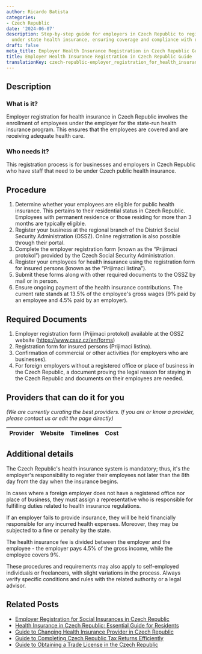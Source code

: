 ```yaml
---
author: Ricardo Batista
categories:
- Czech Republic
date: '2024-06-07'
description: Step-by-step guide for employers in Czech Republic to register staff
  under state health insurance, ensuring coverage and compliance with regulations.
draft: false
meta_title: Employer Health Insurance Registration in Czech Republic Guide
title: Employer Health Insurance Registration in Czech Republic Guide
translationKey: czech-republic-employer_registration_for_health_insurance
---
```


## Description
### What is it?
Employer registration for health insurance in Czech Republic involves the enrollment of employees under the employer for the state-run health insurance program. This ensures that the employees are covered and are receiving adequate health care.

### Who needs it?
This registration process is for businesses and employers in Czech Republic who have staff that need to be under Czech public health insurance.

## Procedure
1. Determine whether your employees are eligible for public health insurance. This pertains to their residential status in Czech Republic. Employees with permanent residence or those residing for more than 3 months are typically eligible.
2. Register your business at the regional branch of the District Social Security Administration (OSSZ). Online registration is also possible through their portal.
3. Complete the employer registration form (known as the “Prijimaci protokol”) provided by the Czech Social Security Administration.
4. Register your employees for health insurance using the registration form for insured persons (known as the “Prijimaci listina”).
5. Submit these forms along with other required documents to the OSSZ by mail or in person.
6. Ensure ongoing payment of the health insurance contributions. The current rate stands at 13.5% of the employee's gross wages (9% paid by an employee and 4.5% paid by an employer).

## Required Documents
1. Employer registration form (Prijimaci protokol) available at the OSSZ website (https://www.cssz.cz/en/forms)
2. Registration form for insured persons (Prijimaci listina).
3. Confirmation of commercial or other activities (for employers who are businesses).
4. For foreign employers without a registered office or place of business in the Czech Republic, a document proving the legal reason for staying in the Czech Republic and documents on their employees are needed.

## Providers that can do it for you

_(We are currently curating the best providers. If you are or know a provider, please contact us or edit the page directly)_

| Provider        |     Website     |     Timelines    |       Cost      |
| :-------------: | :-------------: |  :-------------: | :-------------: |

## Additional details
The Czech Republic's health insurance system is mandatory; thus, it's the employer's responsibility to register their employees not later than the 8th day from the day when the insurance begins.

In cases where a foreign employer does not have a registered office nor place of business, they must assign a representative who is responsible for fulfilling duties related to health insurance regulations.

If an employer fails to provide insurance, they will be held financially responsible for any incurred health expenses. Moreover, they may be subjected to a fine or penalty by the state. 

The health insurance fee is divided between the employer and the employee - the employer pays 4.5% of the gross income, while the employee covers 9%. 

These procedures and requirements may also apply to self-employed individuals or freelancers, with slight variations in the process. Always verify specific conditions and rules with the related authority or a legal advisor.
## Related Posts

- [Employer Registration for Social Insurances in Czech Republic](https://tramitit.com/guides/czech-republic/employer_registration_for_social_insurance/)
- [Health Insurance in Czech Republic: Essential Guide for Residents](https://tramitit.com/guides/czech-republic/registration_with_a_health_insurance_company/)
- [Guide to Changing Health Insurance Provider in Czech Republic](https://tramitit.com/guides/czech-republic/change_of_health_insurance_company/)
- [Guide to Completing Czech Republic Tax Returns Efficiently](https://tramitit.com/guides/czech-republic/submitting_a_tax_return/)
- [Guide to Obtaining a Trade License in the Czech Republic](https://tramitit.com/guides/czech-republic/registration_of_a_trade_license/)
